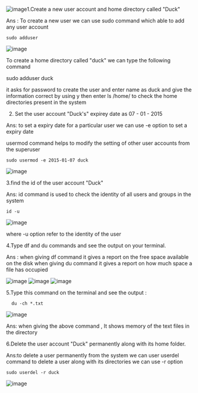 ![image](https://github.com/Sharath15eUR/NAREESHUD/assets/93960137/1b546e52-c9e8-4145-8103-42b84ee1526a)1.Create a new user account and home directory called "Duck"

Ans : To create a new user we can use sudo command which able to add any user account

    sudo adduser
    
   ![image](https://github.com/Sharath15eUR/NAREESHUD/assets/93960137/56692554-ae14-466b-82ac-0652e924746f)


To create a home directory called "duck" we can type the following command

sudo adduser duck

it asks for password to create the user and enter name as duck and give the information correct by using y then enter ls /home/ to check the home directories present in the system

2. Set the user account "Duck's" expirey date as 07 - 01 - 2015

Ans: to set a expiry date for a particular user we can use -e option to set a expiry date

usermod command helps to modify the setting of other user accounts from the superuser

    sudo usermod -e 2015-01-07 duck
 ![image](https://github.com/Sharath15eUR/NAREESHUD/assets/93960137/b1771bc7-8dc5-4090-a439-0ebb4158a0d0)


3.find the id of the user account "Duck"

Ans: id command is used to check the identity of all users and groups in the system

    id -u
![image](https://github.com/Sharath15eUR/NAREESHUD/assets/93960137/09e02681-965d-4b93-ac25-cc54d17dfd42)


where -u option refer to the identity of the user

4.Type df and du commands and see the output on your terminal.

Ans : when giving df command it gives a report on the free space available on the disk
when giving du command it gives a report on how much space a file has occupied


![image](https://github.com/Sharath15eUR/NAREESHUD/assets/93960137/ab2f2089-164c-4d1e-86c7-2bff3c3c7375)
![image](https://github.com/Sharath15eUR/NAREESHUD/assets/93960137/4c83b801-5f40-4403-a18c-a0868990f7df)
![image](https://github.com/Sharath15eUR/NAREESHUD/assets/93960137/80413264-b6e8-46c2-ab85-c54a9650740d)


5.Type this command on the terminal and see the output :
   
      du -ch *.txt
   ![image](https://github.com/Sharath15eUR/NAREESHUD/assets/93960137/13eae3d8-56da-43c5-94b1-aaf4c66d5b95)

Ans: when giving the above command , It shows memory of the text files in the directory

6.Delete the user account "Duck" permanently along with its home folder.

Ans:to delete a user permanently from the system we can user userdel command 
to delete a user along with its directories we can use -r option 

    sudo userdel -r duck
   ![image](https://github.com/Sharath15eUR/NAREESHUD/assets/93960137/ffd372c7-dbe5-405a-b331-6c9c49e9dfb6)

